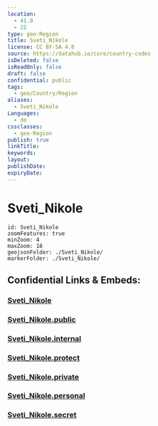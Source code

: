 ```yaml
---
location:
  - 41.9
  - 22
type: geo-Region
title: Sveti_Nikole
license: CC BY-SA 4.0
source: https://datahub.io/core/country-codes
isDeleted: false
isReadOnly: false
draft: false
confidential: public
tags:
  - geo/Country/Region
aliases:
  - Sveti_Nikole
Languages:
  - de
cssclasses:
  - geo-Region
publish: true
linkTitle:
keywords:
layout:
publishDate:
expiryDate:
---
```


# Sveti_Nikole

```leaflet
id: Sveti_Nikole
zoomFeatures: true 
minZoom: 4 
maxZoom: 18
geojsonFolder: ./Sveti_Nikole/
markerFolder: ./Sveti_Nikole/
```


## Confidential Links & Embeds: 

### [Sveti_Nikole](/_Standards/Earth/Continent/Europe/Europe~South/Macedonia~North/Municipalities~Macedonia/Sveti_Nikole.md) 

### [Sveti_Nikole.public](/_public/Earth/Continent/Europe/Europe~South/Macedonia~North/Municipalities~Macedonia/Sveti_Nikole.public.md) 

### [Sveti_Nikole.internal](/_internal/Earth/Continent/Europe/Europe~South/Macedonia~North/Municipalities~Macedonia/Sveti_Nikole.internal.md) 

### [Sveti_Nikole.protect](/_protect/Earth/Continent/Europe/Europe~South/Macedonia~North/Municipalities~Macedonia/Sveti_Nikole.protect.md) 

### [Sveti_Nikole.private](/_private/Earth/Continent/Europe/Europe~South/Macedonia~North/Municipalities~Macedonia/Sveti_Nikole.private.md) 

### [Sveti_Nikole.personal](/_personal/Earth/Continent/Europe/Europe~South/Macedonia~North/Municipalities~Macedonia/Sveti_Nikole.personal.md) 

### [Sveti_Nikole.secret](/_secret/Earth/Continent/Europe/Europe~South/Macedonia~North/Municipalities~Macedonia/Sveti_Nikole.secret.md)

